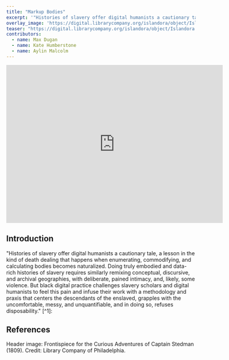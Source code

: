 ```yaml
---
title: "Markup Bodies"
excerpt: '"Histories of slavery offer digital humanists a cautionary tale, a lesson in the kind of death dealing that happens when enumerating, commodifying, and calculating bodies becomes naturalized."'
overlay_image: 'https://digital.librarycompany.org/islandora/object/Islandora:2718/datastream/JP2'
teaser: "https://digital.librarycompany.org/islandora/object/Islandora:2718/datastream/JP2"
contributors:
  - name: Max Dugan
  - name: Kate Humberstone
  - name: Aylin Malcolm
---
```


<iframe src="https://slides.com/maxdugan/deck/embed" width="576" height="420" scrolling="no" frameborder="0" webkitallowfullscreen mozallowfullscreen allowfullscreen></iframe>

## Introduction

<p>"Histories of slavery offer digital humanists a cautionary tale, a lesson in the kind of death dealing that happens when enumerating, commodifying, and calculating bodies becomes naturalized. Doing truly embodied and data-rich histories of slavery requires similarly remixing conceptual, discursive, and archival geographies, with deliberate, pained intimacy, and, likely, some violence. But black digital practice challenges slavery scholars and digital humanists to feel this pain and infuse their work with a methodology and praxis that centers the descendants of the enslaved, grapples with the uncomfortable, messy, and unquantifiable, and in doing so, refuses disposability." [^1]: </p>

## References

[^1]: Johnson, Jessica Marie. “Markup Bodies: Black (Life) Studies and Slavery (Death) Studies at the Digital Crossroads.” *Social Text* 36, no. 4 (2018).

Header image: Frontispiece for the Curious Adventures of Captain Stedman (1809). Credit: Library Company of Philadelphia.
